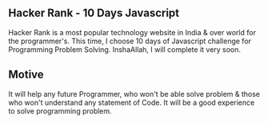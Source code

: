 ## Hacker Rank - 10 Days Javascript
Hacker Rank is a most popular technology website in India & over world for the programmer's. This time, I choose 10 days of Javascript challenge for Programming Problem Solving. InshaAllah, I will complete it very soon.

## Motive
It will help any future Programmer, who won't be able solve problem & those who won't understand any statement of Code. It will be a good experience to solve programming problem.

